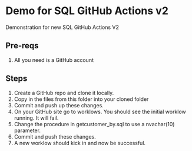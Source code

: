 # Demo for SQL GitHub Actions v2

Demonstration for new SQL GitHub Actions V2

## Pre-reqs

1. All you need is a GitHub account

## Steps

1. Create a GitHub repo and clone it locally.
1. Copy in the files from this folder into your cloned folder
1. Commit and push up these changes.
1. On your GitHub site go to worklows. You should see the initial worklow running. It will fail.
1. Change the procedure in getcustomer_by.sql to use a nvachar(10) parameter.
1. Commit and push these changes.
1. A new worklow should kick in and now be successful.